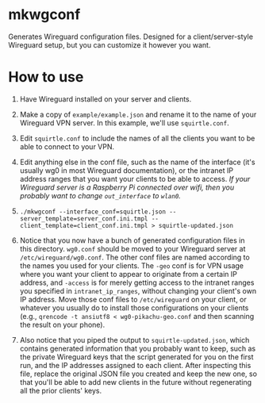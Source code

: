 mkwgconf
===

Generates Wireguard configuration files. Designed for a
client/server-style Wireguard setup, but you can customize it however
you want.

How to use
===

1. Have Wireguard installed on your server and clients.

1. Make a copy of `example/example.json` and rename it to the name of your
Wireguard VPN server. In this example, we'll use `squirtle.conf`.

1. Edit `squirtle.conf` to include the names of all the clients you
want to be able to connect to your VPN.

1. Edit anything else in the conf file, such as the name of the
interface (it's usually wg0 in most Wireguard documentation), or the
intranet IP address ranges that you want your clients to be able to
access. *If your Wireguard server is a Raspberry Pi connected over
wifi, then you probably want to change `out_interface` to `wlan0`.*

1. `./mkwgconf --interface_conf=squirtle.json --server_template=server_conf.ini.tmpl --client_template=client_conf.ini.tmpl > squirtle-updated.json`

1. Notice that you now have a bunch of generated configuration files
in this directory. `wg0.conf` should be moved to your Wireguard server
at `/etc/wireguard/wg0.conf`. The other conf files are named according
to the names you used for your clients. The `-geo` conf is for VPN
usage where you want your client to appear to originate from a certain
IP address, and `-access` is for merely getting access to the intranet
ranges you specified in `intranet_ip_ranges`, without changing your
client's own IP address. Move those conf files to `/etc/wireguard` on
your client, or whatever you usually do to install those
configurations on your clients (e.g., `qrencode -t ansiutf8 <
wg0-pikachu-geo.conf` and then scanning the result on your phone).

1. Also notice that you piped the output to `squirtle-updated.json`,
which contains generated information that you probably want to keep,
such as the private Wireguard keys that the script generated for you
on the first run, and the IP addresses assigned to each client. After
inspecting this file, replace the original JSON file you created and
keep the new one, so that you'll be able to add new clients in the
future without regenerating all the prior clients' keys.
